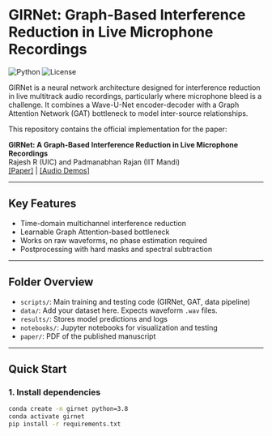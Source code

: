 # GIRNet: Graph-Based Interference Reduction in Live Microphone Recordings

![Python](https://img.shields.io/badge/python-3.8%2B-blue)
![License](https://img.shields.io/badge/license-MIT-green)

GIRNet is a neural network architecture designed for interference reduction in live multitrack audio recordings, particularly where microphone bleed is a challenge. It combines a Wave-U-Net encoder-decoder with a Graph Attention Network (GAT) bottleneck to model inter-source relationships.

This repository contains the official implementation for the paper:

**GIRNet: A Graph-Based Interference Reduction in Live Microphone Recordings**  
Rajesh R (UIC) and Padmanabhan Rajan (IIT Mandi)  
[[Paper]](paper/GIRNET.pdf) | [[Audio Demos]](https://its-rajesh.github.io/rajesh/papers/girnet)

---

## Key Features

- Time-domain multichannel interference reduction
- Learnable Graph Attention-based bottleneck
- Works on raw waveforms, no phase estimation required
- Postprocessing with hard masks and spectral subtraction

---

## Folder Overview

- `scripts/`: Main training and testing code (GIRNet, GAT, data pipeline)
- `data/`: Add your dataset here. Expects waveform `.wav` files.
- `results/`: Stores model predictions and logs
- `notebooks/`: Jupyter notebooks for visualization and testing
- `paper/`: PDF of the published manuscript

---

## Quick Start

### 1. Install dependencies

```bash
conda create -n girnet python=3.8
conda activate girnet
pip install -r requirements.txt
